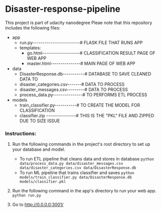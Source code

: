 # Disaster-response-pipeline
This project is part of udacity nanodegree
Pleae note that this repository includes the following files:

- app
  - run.py------------------------# FLASK FILE THAT RUNS APP
  -  templates:
     -  go.html-------------------# CLASSIFICATION RESULT PAGE OF WEB APP
     -  master.html---------------# MAIN PAGE OF WEB APP
- data
  - DisasterResponse.db-----------# DATABASE TO SAVE CLEANED DATA TO
  - disaster_categories.csv-------# DATA TO PROCESS
  - disaster_messages.csv---------# DATA TO PROCESS
  - process_data.py---------------# TO PERFORMS ETL PROCESS
- models
  - train_classifier.py-----------# TO CREATE THE MODEL FOR CLASSIFICATION
  - classifier.zip ---------------# THIS IS THE "PKL" FILE AND ZIPPED DUE TO SIZE ISSUE   



### Instructions:
1. Run the following commands in the project's root directory to set up your database and model.

    - To run ETL pipeline that cleans data and stores in database
        `python data/process_data.py data/disaster_messages.csv data/disaster_categories.csv data/DisasterResponse.db`
    - To run ML pipeline that trains classifier and saves
        `python models/train_classifier.py data/DisasterResponse.db models/classifier.pkl`

2. Run the following command in the app's directory to run your web app.
    `python run.py`

3. Go to http://0.0.0.0:3001/

